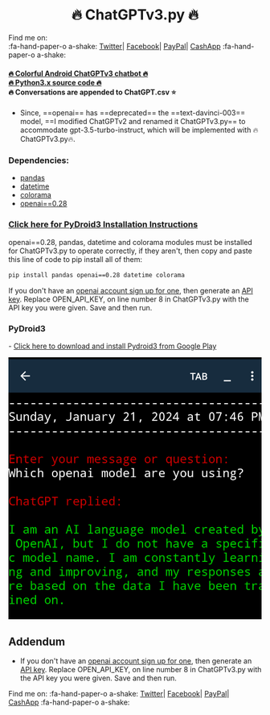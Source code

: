 <h1 align="center">🔥 ChatGPTv3.py 🔥</h1>

Find me on:<br>
:fa-hand-paper-o a-shake: <a target="_blank" href="https://twitter.com/Estes6Rickey?t=P3kTwMwJvryZnMk0MAmduQ&s=09"> Twitter</a>|
<a target="_blank" href="https://www.facebook.com/profile.php?id=100085010084113&mibextid=ZbWKwL">Facebook</a>|
<a target="_blank" Href="https://www.paypal.me/RickeyEstes888">PayPal</a>|
<a target="_blank" Href="https://cash.app/$RickeyEstes888">CashApp</a> :fa-hand-paper-o a-shake:

#### [🔥 Colorful Android ChatGPTv3 chatbot 🔥<br>🔥 Python3.x source code 🔥](https://raw.githubusercontent.com/RickeyEstes2/ChatGPT-Chatbot/main/ChatGPTv3.py)<br>🔥 Conversations are appended to ChatGPT.csv  ⭐

* Since, ==openai== has ==deprecated== the ==text-davinci-003== model, ==I modified ChatGPTv2 and renamed it ChatGPTv3.py== to accommodate gpt-3.5-turbo-instruct, which will be implemented with 🔥 ChatGPTv3.py🔥.

### <b>Dependencies: </b>

- [pandas](https://www.w3schools.com/python/pandas/pandas_getting_started.asp)
- [datetime](https://www.w3schools.com/python/python_datetime.asp)
- [colorama](https://www.geeksforgeeks.org/print-colors-python-terminal/)
- [openai==0.28](https://github.com/openai/openai-python)

### **<A Href="#Pydroid3">Click here for PyDroid3 Installation Instructions</a>** ###

openai==0.28, pandas, datetime and colorama modules must be installed for ChatGPTv3.py to operate correctly, if they aren't, then copy and paste this line of code to pip install all of them:

```bash
pip install pandas openai==0.28 datetime colorama
```

If you don't have an [openai account sign up for one](https://auth0.openai.com/u/signup/identifier?state=hKFo2SBPaUMyZmJqYW5IMzNVRXVvSnNYTWYtdFNBN05DSzA5d6Fur3VuaXZlcnNhbC1sb2dpbqN0aWTZIEJNTTVITDc4MU50c1FRLXYzXzNtUExtQTFVRzdURkRLo2NpZNkgRFJpdnNubTJNdTQyVDNLT3BxZHR3QjNOWXZpSFl6d0Q), then generate an [API key](https://beta.openai.com/account/api-keys). Replace OPEN_API_KEY, on line number 8 in ChatGPTv3.py with the API key you were given.
Save and then run.



### PyDroid3 
-<a name="PyDroid3"> [Click here to download and install Pydroid3 from Google Play](https://play.google.com/store/apps/details?id=ru.iiec.pydroid3)


<IMG SRC="Img2.png">

## Addendum <a name="ADDENDUM">

- If you don't have an [openai account sign up for one](https://auth0.openai.com/u/signup/identifier?state=hKFo2SBPaUMyZmJqYW5IMzNVRXVvSnNYTWYtdFNBN05DSzA5d6Fur3VuaXZlcnNhbC1sb2dpbqN0aWTZIEJNTTVITDc4MU50c1FRLXYzXzNtUExtQTFVRzdURkRLo2NpZNkgRFJpdnNubTJNdTQyVDNLT3BxZHR3QjNOWXZpSFl6d0Q), then generate an [API key](https://beta.openai.com/account/api-keys). Replace OPEN_API_KEY, on line number 8 in ChatGPTv3.py with the API key you were given.
Save and then run.

Find me on:
:fa-hand-paper-o a-shake: <a target="_blank" href="https://twitter.com/Estes6Rickey?t=P3kTwMwJvryZnMk0MAmduQ&s=09"> Twitter</a>|
<a target="_blank" href="https://www.facebook.com/profile.php?id=100085010084113&mibextid=ZbWKwL">Facebook</a>|
<a target="_blank" Href="https://www.paypal.me/RickeyEstes888">PayPal</a>|
<a target="_blank" Href="https://cash.app/$RickeyEstes888">CashApp</a> :fa-hand-paper-o a-shake: